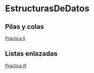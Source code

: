 # EstructurasDeDatos

## Pilas y colas

[Practica II](https://docs.google.com/document/d/1BrddJrWobWnu3vTMN2YjcNIsVcC2gcU3t0oh5taDzSY/edit?tab=t.0)

## Listas enlazadas

[Practica III](https://docs.google.com/document/d/1DeZr-VBORVgZLYPK5mUpipVx10OtikfowIlbaC2p8o4/edit?tab=t.0#heading=h.8rbmukjdps5b)